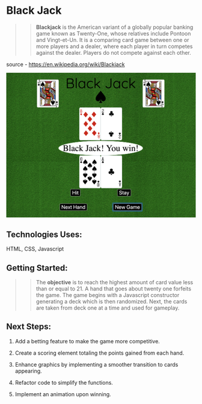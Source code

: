 # Black Jack

>> **Blackjack** is the American variant of a globally popular banking game known as Twenty-One, whose relatives include Pontoon and Vingt-et-Un. It is a comparing card game between one or more players and a dealer, where each player in turn competes against the dealer. Players do not compete against each other.

source - https://en.wikipedia.org/wiki/Blackjack


![Screenshot](/images/screenshot.png)

## Technologies Uses:

HTML, CSS, Javascript

## Getting Started:

>> The **objective** is to reach the highest amount of card value less than or equal to 21.
A hand that goes about twenty one forfeits the game. The game begins with a Javascript 
constructor generating a deck which is then randomized. Next, the cards are taken from 
deck one at a time and used for gameplay.


## Next Steps:

1. Add a betting feature to make the game more competitive. 

2. Create a scoring element totaling the points gained from each hand. 

3. Enhance graphics by implementing a smoother transition to cards appearing.

4. Refactor code to simplify the functions. 

5. Implement an animation upon winning.


